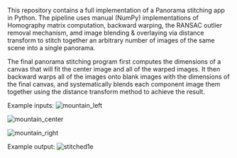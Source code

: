 This repository contains a full implementation of a Panorama stitching app in Python. 
The pipeline uses manual (NumPy) implementations of Homography matrix computation, backward warping, the RANSAC outlier removal mechanism, amd image blending & overlaying via distance transform to stitch together an arbitrary number of images of the same scene into a single panorama.

The final panorama stitching program first computes the dimensions of a canvas that will fit the center image and all of the warped images.
It then backward warps all of the images onto blank images with the dimensions of the final canvas, and systematically blends each component image them together using the distance transform method to achieve the result.

Example inputs:
![mountain_left](https://github.com/devinbresser/ece766-panorama-app/assets/66394890/80f9133c-f27c-4b93-a323-3e47ccdb26df)

![mountain_center](https://github.com/devinbresser/ece766-panorama-app/assets/66394890/3e6e3dab-ae5a-4d97-aee6-22d825c18476)

![mountain_right](https://github.com/devinbresser/ece766-panorama-app/assets/66394890/938b1224-36db-4b43-bf69-598f83a144a0)



Example output:
![stitched1e](https://github.com/devinbresser/ece766-panorama-app/assets/66394890/942302b9-e83e-4b94-8e67-8d1d99abd8cb)

